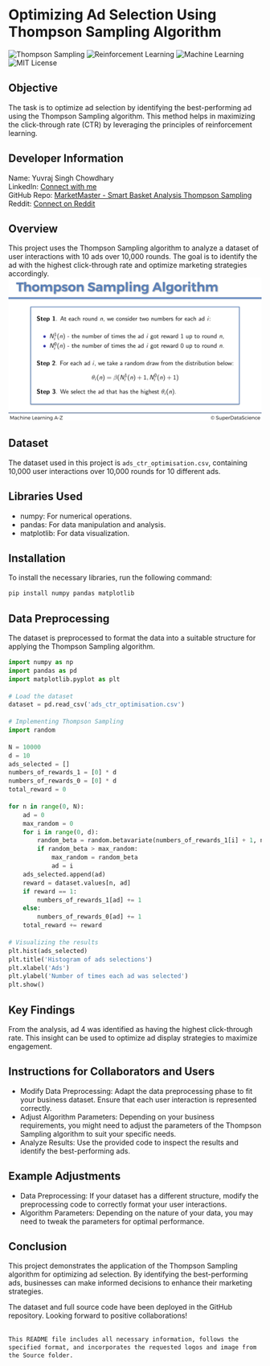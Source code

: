 
# Optimizing Ad Selection Using Thompson Sampling Algorithm

 ![Thompson Sampling](https://img.shields.io/badge/Thompson_Sampling-blue.svg)
 ![Reinforcement Learning](https://img.shields.io/badge/Reinforcement_Learning-red.svg)
 ![Machine Learning](https://img.shields.io/badge/Machine_Learning-yellow.svg)
 ![MIT License](https://img.shields.io/badge/License-MIT-green.svg)

## Objective
The task is to optimize ad selection by identifying the best-performing ad using the Thompson Sampling algorithm. This method helps in maximizing the click-through rate (CTR) by leveraging the principles of reinforcement learning.

## Developer Information
Name: Yuvraj Singh Chowdhary  
LinkedIn: [Connect with me](https://www.linkedin.com/in/yuvraj-singh-chowdhary/)  
GitHub Repo: [MarketMaster - Smart Basket Analysis Thompson Sampling](https://github.com/chowdhary19/MarketMaster---Smart-Basket-Analysis_ThompsonSampling.git)  
Reddit: [Connect on Reddit](https://www.reddit.com/user/SuccessfulStrain9533/)

## Overview
This project uses the Thompson Sampling algorithm to analyze a dataset of user interactions with 10 ads over 10,000 rounds. The goal is to identify the ad with the highest click-through rate and optimize marketing strategies accordingly.
![Formula](source/1.png)

## Dataset
The dataset used in this project is `ads_ctr_optimisation.csv`, containing 10,000 user interactions over 10,000 rounds for 10 different ads.

## Libraries Used
- numpy: For numerical operations.
- pandas: For data manipulation and analysis.
- matplotlib: For data visualization.

## Installation
To install the necessary libraries, run the following command:
```sh
pip install numpy pandas matplotlib
```

## Data Preprocessing
The dataset is preprocessed to format the data into a suitable structure for applying the Thompson Sampling algorithm.

```python
import numpy as np
import pandas as pd
import matplotlib.pyplot as plt

# Load the dataset
dataset = pd.read_csv('ads_ctr_optimisation.csv')

# Implementing Thompson Sampling
import random

N = 10000
d = 10
ads_selected = []
numbers_of_rewards_1 = [0] * d
numbers_of_rewards_0 = [0] * d
total_reward = 0

for n in range(0, N):
    ad = 0
    max_random = 0
    for i in range(0, d):
        random_beta = random.betavariate(numbers_of_rewards_1[i] + 1, numbers_of_rewards_0[i] + 1)
        if random_beta > max_random:
            max_random = random_beta
            ad = i
    ads_selected.append(ad)
    reward = dataset.values[n, ad]
    if reward == 1:
        numbers_of_rewards_1[ad] += 1
    else:
        numbers_of_rewards_0[ad] += 1
    total_reward += reward

# Visualizing the results
plt.hist(ads_selected)
plt.title('Histogram of ads selections')
plt.xlabel('Ads')
plt.ylabel('Number of times each ad was selected')
plt.show()
```

## Key Findings
From the analysis, ad 4 was identified as having the highest click-through rate. This insight can be used to optimize ad display strategies to maximize engagement.

## Instructions for Collaborators and Users
- Modify Data Preprocessing: Adapt the data preprocessing phase to fit your business dataset. Ensure that each user interaction is represented correctly.
- Adjust Algorithm Parameters: Depending on your business requirements, you might need to adjust the parameters of the Thompson Sampling algorithm to suit your specific needs.
- Analyze Results: Use the provided code to inspect the results and identify the best-performing ads.

## Example Adjustments
- Data Preprocessing: If your dataset has a different structure, modify the preprocessing code to correctly format your user interactions.
- Algorithm Parameters: Depending on the nature of your data, you may need to tweak the parameters for optimal performance.

## Conclusion
This project demonstrates the application of the Thompson Sampling algorithm for optimizing ad selection. By identifying the best-performing ads, businesses can make informed decisions to enhance their marketing strategies.



The dataset and full source code have been deployed in the GitHub repository. Looking forward to positive collaborations!


```

This README file includes all necessary information, follows the specified format, and incorporates the requested logos and image from the Source folder.
